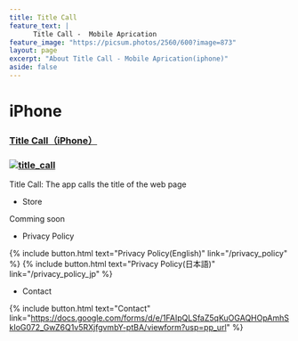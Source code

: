 ```yaml
---
title: Title Call
feature_text: |
      Title Call -  Mobile Aprication
feature_image: "https://picsum.photos/2560/600?image=873"
layout: page
excerpt: "About Title Call - Mobile Aprication(iphone)"
aside: false
---
```



[link-1]: /title_call/
[link-2]: /privacy_policy/
<!-- [link-1]: /hp/title_call
[link-2]: /hp/privacy_policy
-->
# iPhone
### [Title Call（iPhone）][link-1]
### [![title_call](/assets/title_call/Icon-App-83.5x83.5@2x.png)][link-1]
Title Call: The app calls the title of the web page

* Store

 Comming soon

* Privacy Policy

 {% include button.html text="Privacy Policy(English)" link="/privacy_policy" %}
 {% include button.html text="Privacy Policy(日本語)" link="/privacy_policy_jp" %}

<!-- 
{% include button.html text="Privacy Policy(English)" link="/hp/privacy_policy" %}
{% include button.html text="Privacy Policy(日本語)" link="/hp/privacy_policy_jp" %}
-->

* Contact

 {% include button.html text="Contact" link="https://docs.google.com/forms/d/e/1FAIpQLSfaZ5qKuOGAQHOpAmhSkIoG072_GwZ6Q1v5RXjfgvmbY-ptBA/viewform?usp=pp_url" %}
